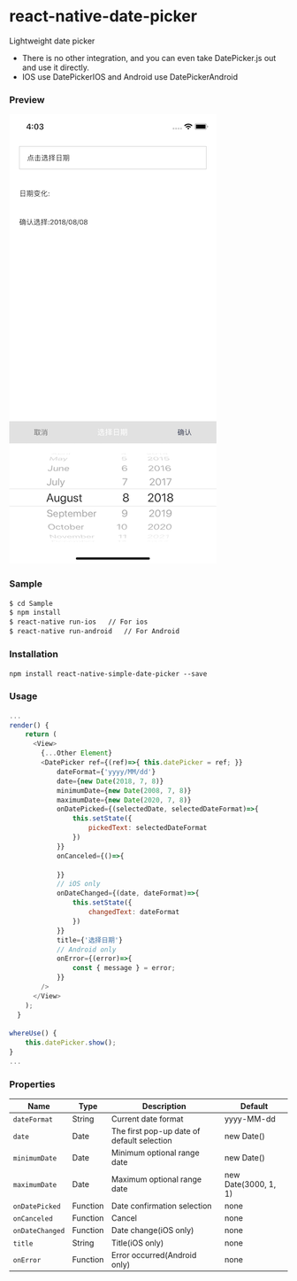 # react-native-date-picker
Lightweight date picker

- There is no other integration, and you can even take DatePicker.js out and use it directly.
- IOS use DatePickerIOS and Android use DatePickerAndroid

### Preview
![alt](./Snapshot/snapshot_ios.png)

### Sample
```sh
$ cd Sample
$ npm install
$ react-native run-ios   // For ios
$ react-native run-android   // For Android
```

### Installation
`npm install react-native-simple-date-picker --save`

### Usage
```javascript
...
render() {
    return (
      <View>
        {...Other Element}
        <DatePicker ref={(ref)=>{ this.datePicker = ref; }}
            dateFormat={'yyyy/MM/dd'}
            date={new Date(2018, 7, 8)}
            minimumDate={new Date(2008, 7, 8)}
            maximumDate={new Date(2020, 7, 8)}
            onDatePicked={(selectedDate, selectedDateFormat)=>{
                this.setState({
                    pickedText: selectedDateFormat
                })
            }}
            onCanceled={()=>{

            }}
            // iOS only
            onDateChanged={(date, dateFormat)=>{
                this.setState({
                    changedText: dateFormat
                })
            }}
            title={'选择日期'}
            // Android only
            onError={(error)=>{
                const { message } = error;
            }}
        />
      </View>
    );
  }

whereUse() {
    this.datePicker.show();
}
...
```

### Properties

| Name | Type | Description | Default
| ------------ | ------------- | ------------ |------------ |
| `dateFormat` | String  | Current date format | yyyy-MM-dd
| `date` | Date  | The first pop-up date of default selection | new Date()
| `minimumDate` | Date  | Minimum optional range date | new Date()
| `maximumDate` | Date  | Maximum optional range date | new Date(3000, 1, 1)
| `onDatePicked` | Function  | Date confirmation selection | none 
| `onCanceled` | Function  | Cancel | none
| `onDateChanged` | Function | Date change(iOS only) | none
| `title` | String | Title(iOS only) | none
| `onError` | Function | Error occurred(Android only) | none
